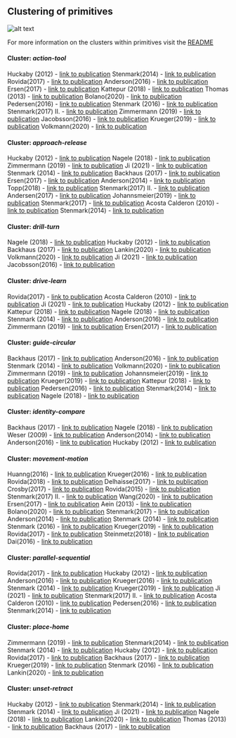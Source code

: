 ## Clustering of primitives

![alt text](https://github.com/teiband/industrial-skill-review/blob/main/data/out/primitive/kmeans10primitive.png?raw=true)

For more information on the clusters within primitives visit the [README](data/out/primitive//README.md)

#### Cluster: *action-tool*

Huckaby (2012) - [link to publication](http://www.jakehuckaby.com/papers/aaai2012ws_cogrob.pdf)
Stenmark(2014) - [link to publication](https://www.sciencedirect.com/science/article/pii/S1474667016420768?via%3Dihub)
Rovida(2017) - [link to publication](https://link.springer.com/chapter/10.1007%2F978-3-319-54927-9_4)
Anderson(2016) - [link to publication](https://ieeexplore.ieee.org/stamp/stamp.jsp?tp=&arnumber=7559145)
Ersen(2017) - [link to publication](https://ieeexplore.ieee.org/document/7894169)
Kattepur (2018) - [link to publication](https://ieeexplore.ieee.org/document/8592800 )
Thomas (2013) - [link to publication](https://arxiv.org/ftp/arxiv/papers/1409/1409.6601.pdf)
Bolano(2020) - [link to publication](https://ieeexplore.ieee.org/stamp/stamp.jsp?tp=&arnumber=9144806)
Pedersen(2016) - [link to publication](https://www.sciencedirect.com/science/article/abs/pii/S0736584515000575?via%3Dihub)
Stenmark (2016) - [link to publication](https://www.google.com/url?sa=t&rct=j&q=&esrc=s&source=web&cd=&ved=2ahUKEwjWhoK3_OnyAhU7AGMBHQ9gCL4QFnoECAkQAQ&url=https%3A%2F%2Fwww.aaai.org%2Focs%2Findex.php%2FFSS%2FFSS16%2Fpaper%2Fdownload%2F14091%2F13669&usg=AOvVaw3U3cjpPK_KJQGKlvKVW4--)
Stenmark(2017) II. - [link to publication](https://www.aaai.org/ocs/index.php/FSS/FSS17/paper/viewFile/16021/15290)
Zimmermann (2019) - [link to publication](https://ieeexplore.ieee.org/abstract/document/8869473)
Jacobsson(2016) - [link to publication](https://ieeexplore.ieee.org/document/7559114)
Krueger(2019) - [link to publication](https://www.sciencedirect.com/science/article/abs/pii/S0736584517304465)
Volkmann(2020) - [link to publication](https://www.sciencedirect.com/science/article/pii/S2351978920319144?via%3Dihub)

#### Cluster: *approach-release*

Huckaby (2012) - [link to publication](http://www.jakehuckaby.com/papers/aaai2012ws_cogrob.pdf)
Nagele (2018) - [link to publication](https://ieeexplore.ieee.org/document/8462885)
Zimmermann (2019) - [link to publication](https://ieeexplore.ieee.org/abstract/document/8869473)
Ji (2021) - [link to publication](https://ieeexplore.ieee.org/document/9383829)
Stenmark (2014) - [link to publication](https://www.sciencedirect.com/science/article/abs/pii/S073658451400060X)
Backhaus (2017) - [link to publication](https://link.springer.com/article/10.1007/s10845-015-1063-3)
Ersen(2017) - [link to publication](https://ieeexplore.ieee.org/document/7894169)
Anderson(2014) - [link to publication](https://ieeexplore.ieee.org/document/6840115)
Topp(2018) - [link to publication](https://ieeexplore.ieee.org/document/8593566)
Stenmark(2017) II. - [link to publication](https://www.aaai.org/ocs/index.php/FSS/FSS17/paper/viewFile/16021/15290)
Andersen(2017) - [link to publication](https://www.sciencedirect.com/science/article/pii/S2351978917304171?via%3Dihub)
Johannsmeier(2019) - [link to publication](https://ieeexplore.ieee.org/stamp/stamp.jsp?tp=&arnumber=8793542)
Stenmark(2017) - [link to publication](https://dl.acm.org/doi/pdf/10.1145/2909824.3020227)
Acosta Calderon (2010) - [link to publication](https://ieeexplore.ieee.org/stamp/stamp.jsp?tp=&arnumber=5513180)
Stenmark(2014) - [link to publication](https://www.sciencedirect.com/science/article/pii/S1474667016420768?via%3Dihub)

#### Cluster: *drill-turn*         

Nagele (2018) - [link to publication](https://ieeexplore.ieee.org/document/8462885)
Huckaby (2012) - [link to publication](http://www.jakehuckaby.com/papers/aaai2012ws_cogrob.pdf)
Backhaus (2017) - [link to publication](https://link.springer.com/article/10.1007/s10845-015-1063-3)
Lankin(2020) - [link to publication](https://ieeexplore.ieee.org/document/9442192)
Volkmann(2020) - [link to publication](https://www.sciencedirect.com/science/article/pii/S2351978920319144?via%3Dihub)
Ji (2021) - [link to publication](https://ieeexplore.ieee.org/document/9383829)
Jacobsson(2016) - [link to publication](https://ieeexplore.ieee.org/document/7559114)

#### Cluster: *drive-learn*      
                
Rovida(2017) - [link to publication](https://link.springer.com/chapter/10.1007%2F978-3-319-54927-9_4)
Acosta Calderon (2010) - [link to publication](https://ieeexplore.ieee.org/stamp/stamp.jsp?tp=&arnumber=5513180)
Ji (2021) - [link to publication](https://ieeexplore.ieee.org/document/9383829)
Huckaby (2012) - [link to publication](http://www.jakehuckaby.com/papers/aaai2012ws_cogrob.pdf)
Kattepur (2018) - [link to publication](https://ieeexplore.ieee.org/document/8592800 )
Nagele (2018) - [link to publication](https://ieeexplore.ieee.org/document/8462885)
Stenmark (2014) - [link to publication](https://www.sciencedirect.com/science/article/abs/pii/S073658451400060X)
Anderson(2016) - [link to publication](https://ieeexplore.ieee.org/stamp/stamp.jsp?tp=&arnumber=7559145)
Zimmermann (2019) - [link to publication](https://ieeexplore.ieee.org/abstract/document/8869473)
Ersen(2017) - [link to publication](https://ieeexplore.ieee.org/document/7894169)

#### Cluster: *guide-circular*  

Backhaus (2017) - [link to publication](https://link.springer.com/article/10.1007/s10845-015-1063-3)
Anderson(2016) - [link to publication](https://ieeexplore.ieee.org/stamp/stamp.jsp?tp=&arnumber=7559145)
Stenmark (2014) - [link to publication](https://www.sciencedirect.com/science/article/abs/pii/S073658451400060X)
Volkmann(2020) - [link to publication](https://www.sciencedirect.com/science/article/pii/S2351978920319144?via%3Dihub)
Zimmermann (2019) - [link to publication](https://ieeexplore.ieee.org/abstract/document/8869473)
Johannsmeier(2019) - [link to publication](https://ieeexplore.ieee.org/stamp/stamp.jsp?tp=&arnumber=8793542)
Krueger(2019) - [link to publication](https://www.sciencedirect.com/science/article/abs/pii/S0736584517304465)
Kattepur (2018) - [link to publication](https://ieeexplore.ieee.org/document/8592800 )
Pedersen(2016) - [link to publication](https://www.sciencedirect.com/science/article/abs/pii/S0736584515000575?via%3Dihub)
Stenmark(2014) - [link to publication](https://www.sciencedirect.com/science/article/pii/S1474667016420768?via%3Dihub)
Nagele (2018) - [link to publication](https://ieeexplore.ieee.org/document/8462885)

#### Cluster: *identity-compare* 

Backhaus (2017) - [link to publication](https://link.springer.com/article/10.1007/s10845-015-1063-3)
Nagele (2018) - [link to publication](https://ieeexplore.ieee.org/document/8462885)
Weser (2009) - [link to publication](https://ieeexplore.ieee.org/document/5353901)
Anderson(2014) - [link to publication](https://ieeexplore.ieee.org/document/6840115)
Anderson(2016) - [link to publication](https://ieeexplore.ieee.org/stamp/stamp.jsp?tp=&arnumber=7559145)
Huckaby (2012) - [link to publication](http://www.jakehuckaby.com/papers/aaai2012ws_cogrob.pdf)

#### Cluster: *movement-motion* 

Huanng(2016) - [link to publication](https://ieeexplore.ieee.org/document/7759136)
Krueger(2016) - [link to publication](https://ieeexplore.ieee.org/document/7440782)
Rovida(2018) - [link to publication](https://ieeexplore.ieee.org/document/8594319)
Delhaisse(2017) - [link to publication](https://ieeexplore.ieee.org/document/7966379)
Crosby(2017) - [link to publication](https://www.aaai.org/ocs/index.php/ICAPS/ICAPS17/paper/viewFile/15715/15138)
Rovida(2015) - [link to publication](https://ieeexplore.ieee.org/document/7125585)
Stenmark(2017) II. - [link to publication](https://www.aaai.org/ocs/index.php/FSS/FSS17/paper/viewFile/16021/15290)
Wang(2020) - [link to publication](https://ieeexplore.ieee.org/stamp/stamp.jsp?tp=&arnumber=9283066)
Ersen(2017) - [link to publication](https://ieeexplore.ieee.org/document/7894169)
Aein (2013) - [link to publication](https://ieeexplore.ieee.org/stamp/stamp.jsp?tp=&arnumber=6697011)
Bolano(2020) - [link to publication](https://ieeexplore.ieee.org/stamp/stamp.jsp?tp=&arnumber=9144806)
Stenmark(2017) - [link to publication](https://dl.acm.org/doi/pdf/10.1145/2909824.3020227)
Anderson(2014) - [link to publication](https://ieeexplore.ieee.org/document/6840115)
Stenmark (2014) - [link to publication](https://www.sciencedirect.com/science/article/abs/pii/S073658451400060X)
Stenmark (2016) - [link to publication](https://www.google.com/url?sa=t&rct=j&q=&esrc=s&source=web&cd=&ved=2ahUKEwjWhoK3_OnyAhU7AGMBHQ9gCL4QFnoECAkQAQ&url=https%3A%2F%2Fwww.aaai.org%2Focs%2Findex.php%2FFSS%2FFSS16%2Fpaper%2Fdownload%2F14091%2F13669&usg=AOvVaw3U3cjpPK_KJQGKlvKVW4--)
Krueger(2019) - [link to publication](https://www.sciencedirect.com/science/article/abs/pii/S0736584517304465)
Rovida(2017) - [link to publication](https://link.springer.com/chapter/10.1007%2F978-3-319-54927-9_4)
Steinmetz(2018) - [link to publication](https://ieeexplore.ieee.org/document/8269311)
Dai(2016) - [link to publication](https://ieeexplore.ieee.org/document/7559116)

#### Cluster: *parallel-sequential* 

Rovida(2017) - [link to publication](https://link.springer.com/chapter/10.1007%2F978-3-319-54927-9_4)
Huckaby (2012) - [link to publication](http://www.jakehuckaby.com/papers/aaai2012ws_cogrob.pdf)
Anderson(2016) - [link to publication](https://ieeexplore.ieee.org/stamp/stamp.jsp?tp=&arnumber=7559145)
Krueger(2016) - [link to publication](https://ieeexplore.ieee.org/document/7440782)
Stenmark (2014) - [link to publication](https://www.sciencedirect.com/science/article/abs/pii/S073658451400060X)
Krueger(2019) - [link to publication](https://www.sciencedirect.com/science/article/abs/pii/S0736584517304465)
Ji (2021) - [link to publication](https://ieeexplore.ieee.org/document/9383829)
Stenmark(2017) II. - [link to publication](https://www.aaai.org/ocs/index.php/FSS/FSS17/paper/viewFile/16021/15290)
Acosta Calderon (2010) - [link to publication](https://ieeexplore.ieee.org/stamp/stamp.jsp?tp=&arnumber=5513180)
Pedersen(2016) - [link to publication](https://www.sciencedirect.com/science/article/abs/pii/S0736584515000575?via%3Dihub)
Stenmark(2014) - [link to publication](https://www.sciencedirect.com/science/article/pii/S1474667016420768?via%3Dihub)

#### Cluster: *place-home* 

Zimmermann (2019) - [link to publication](https://ieeexplore.ieee.org/abstract/document/8869473)
Stenmark(2014) - [link to publication](https://www.sciencedirect.com/science/article/pii/S1474667016420768?via%3Dihub)
Stenmark (2014) - [link to publication](https://www.sciencedirect.com/science/article/abs/pii/S073658451400060X)
Huckaby (2012) - [link to publication](http://www.jakehuckaby.com/papers/aaai2012ws_cogrob.pdf)
Rovida(2017) - [link to publication](https://link.springer.com/chapter/10.1007%2F978-3-319-54927-9_4)
Backhaus (2017) - [link to publication](https://link.springer.com/article/10.1007/s10845-015-1063-3)
Krueger(2019) - [link to publication](https://www.sciencedirect.com/science/article/abs/pii/S0736584517304465)
Stenmark (2016) - [link to publication](https://www.google.com/url?sa=t&rct=j&q=&esrc=s&source=web&cd=&ved=2ahUKEwjWhoK3_OnyAhU7AGMBHQ9gCL4QFnoECAkQAQ&url=https%3A%2F%2Fwww.aaai.org%2Focs%2Findex.php%2FFSS%2FFSS16%2Fpaper%2Fdownload%2F14091%2F13669&usg=AOvVaw3U3cjpPK_KJQGKlvKVW4--)
Lankin(2020) - [link to publication](https://ieeexplore.ieee.org/document/9442192)

#### Cluster: *unset-retract* 

Huckaby (2012) - [link to publication](http://www.jakehuckaby.com/papers/aaai2012ws_cogrob.pdf)
Stenmark(2014) - [link to publication](https://www.sciencedirect.com/science/article/pii/S1474667016420768?via%3Dihub)
Stenmark (2014) - [link to publication](https://www.sciencedirect.com/science/article/abs/pii/S073658451400060X)
Ji (2021) - [link to publication](https://ieeexplore.ieee.org/document/9383829)
Nagele (2018) - [link to publication](https://ieeexplore.ieee.org/document/8462885)
Lankin(2020) - [link to publication](https://ieeexplore.ieee.org/document/9442192)
Thomas (2013) - [link to publication](https://arxiv.org/ftp/arxiv/papers/1409/1409.6601.pdf)
Backhaus (2017) - [link to publication](https://link.springer.com/article/10.1007/s10845-015-1063-3)
                

                
                
                
                
                
